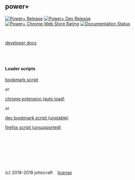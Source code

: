 ## power+
[![Power+ Release](https://img.shields.io/github/release/jottocraft/dtps.svg)](https://github.com/jottocraft/dtps/releases)
[![Power+ Dev Release](https://img.shields.io/badge/dev-v1.5.0-red.svg)](https://dtps.js.org/devbookmark.txt)
[![Power+ Chrome Web Store Rating](https://img.shields.io/chrome-web-store/stars/pakgdifknldaiglefmpkkgfjndemfapo.svg)](https://chrome.google.com/webstore/detail/power%20/pakgdifknldaiglefmpkkgfjndemfapo/reviews)
[![Documentation Status](https://readthedocs.org/projects/dtps/badge/?version=latest)](https://dtps.readthedocs.io/en/latest/?badge=latest)

<br />

[developer docs](https://dtps.rtfd.io)

<br /><br />

#### Loader scripts

[bookmark script](https://dtps.js.org/bookmark.txt)

or

[chrome extension (auto load)](https://chrome.google.com/webstore/detail/power%20/pakgdifknldaiglefmpkkgfjndemfapo)

or

[dev bookmark script (unstable)](https://dtps.js.org/devbookmark.txt)

[firefox script (unsupported)](https://pastebin.com/raw/6Nh6sABu)

<br /><br /><br /><br /><br /><br />

(c) 2018-2019 jottocraft &nbsp;&nbsp; [license](https://github.com/jottocraft/dtps/blob/master/LICENSE)
